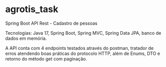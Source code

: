 # agrotis_task

Spring Boot API Rest - Cadastro de pessoas

Tecnologias: Java 17, Spring Boot, Spring MVC, Spring Data JPA, banco de dados em memória.

A API conta com 4 endpoints testados através do postman, tratador de erros atendendo boas práticas do protocolo HTTP, além de Enums, DTO e
retorno do método get com paginação.
